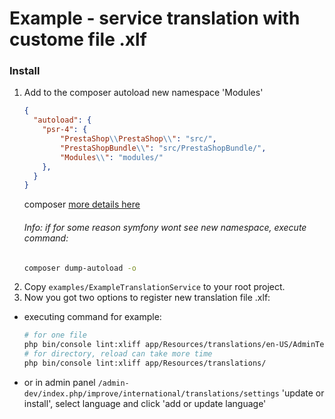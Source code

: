 # Example - service translation  with custome file .xlf

### Install

1. Add to the composer autoload new namespace 'Modules'
    ```json
    {
      "autoload": {
        "psr-4": {
            "PrestaShop\\PrestaShop\\": "src/",
            "PrestaShopBundle\\": "src/PrestaShopBundle/",
            "Modules\\": "modules/"
        },
      }
    }
    ```
    composer [more details here](https://getcomposer.org/doc/01-basic-usage.md)
    ###### Info: if for some reason symfony wont see new namespace, execute command:
    ```bash
    composer dump-autoload -o
    ```
1. Copy `examples/ExampleTranslationService` to your root project.
1. Now you got two options to register new translation file .xlf:
  * executing command for example:
    ```bash
    # for one file
    php bin/console lint:xliff app/Resources/translations/en-US/AdminText.en-US.xlf
    # for directory, reload can take more time
    php bin/console lint:xliff app/Resources/translations/
    ```
  * or in admin panel `/admin-dev/index.php/improve/international/translations/settings`  'update or install', select language and click 'add or update language'
